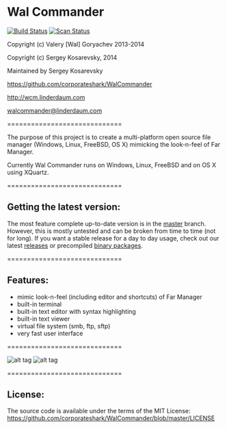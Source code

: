 Wal Commander
=============
[![Build Status](https://travis-ci.org/corporateshark/WalCommander.svg?branch=master)](https://travis-ci.org/corporateshark/WalCommander)
[![Scan Status](https://scan.coverity.com/projects/2933/badge.svg?flat=1)](https://scan.coverity.com/projects/2933)

Copyright (c) Valery [Wal] Goryachev 2013-2014

Copyright (c) Sergey Kosarevsky, 2014

Maintained by Sergey Kosarevsky

https://github.com/corporateshark/WalCommander

http://wcm.linderdaum.com

walcommander@linderdaum.com

=============================

The purpose of this project is to create a multi-platform open source file manager (Windows, Linux, FreeBSD, OS X) mimicking the 
look-n-feel of Far Manager.

Currently Wal Commander runs on Windows, Linux, FreeBSD and on OS X using XQuartz.

=============================

Getting the latest version:
---------------------------

The most feature complete up-to-date version is in the [master](https://github.com/corporateshark/WalCommander/commits/master) branch.
However, this is mostly untested and can be broken from time to time (not for long).
If you want a stable release for a day to day usage, check out our latest [releases](https://github.com/corporateshark/WalCommander/releases) or
precompiled [binary packages](http://wcm.linderdaum.com/downloads).

=============================

Features:
---------

* mimic look-n-feel (including editor and shortcuts) of Far Manager
* built-in terminal
* built-in text editor with syntax highlighting
* built-in text viewer
* virtual file system (smb, ftp, sftp)
* very fast user interface

=============================

![alt tag](https://camo.githubusercontent.com/78a5803157bee9546aacbb56df325d7921f76c89/687474703a2f2f7777772e6c696e6465726461756d2e636f6d2f496d616765732f57616c436f6d6d616e6465722e706e67)
![alt tag](https://camo.githubusercontent.com/f467fa0d0a92dbf2debf0523b22ed1ad56b5b9ff/687474703a2f2f7777772e6c696e6465726461756d2e636f6d2f496d616765732f57616c436f6d6d616e6465725f4175746f636f6d706c6574652e706e67)

=============================

License:
--------

The source code is available under the terms of the MIT License: https://github.com/corporateshark/WalCommander/blob/master/LICENSE
